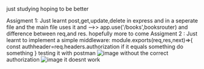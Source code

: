 just studying hoping to be better

Assigment 1:
Just learnt post,get,update,delete in express and in a seperate file and the main file uses it and -->> app.use('/books',booksrouter) and difference between req,and res. hopefully more to come 
Assigment 2 :
Just learnt to implement a simple middleware:
module.exports(req,res,next)=>{
const authheader=req.headers.authorization
if it equals something do something
}
testing it with postman ![image](https://github.com/user-attachments/assets/293f725d-683b-4ef3-9eb3-53d201bc3e0a) 
without the correct authorization ![image](https://github.com/user-attachments/assets/d8385a46-6324-4aec-9881-e4883bf0797e)  it doesnt work 

